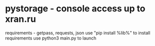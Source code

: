 # pystorage - console access up to xran.ru
requirements - getpass, requests, json
use "pip install %lib%" to install requirements
use python3 main.py to launch
